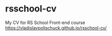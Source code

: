 # rsschool-cv
My CV for RS School Front-end course
https://vladislavpolischuck.github.io/rsschool-cv/